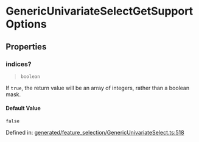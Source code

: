 # GenericUnivariateSelectGetSupportOptions

## Properties

### indices?

> `boolean`

If `true`, the return value will be an array of integers, rather than a boolean mask.

#### Default Value

`false`

Defined in:  [generated/feature\_selection/GenericUnivariateSelect.ts:518](https://github.com/transitive-bullshit/scikit-learn-ts/blob/b59c1ff/packages/sklearn/src/generated/feature_selection/GenericUnivariateSelect.ts#L518)
